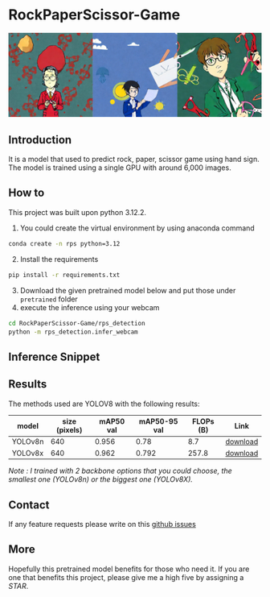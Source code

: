 # RockPaperScissor-Game

![RockPaperScissor-Game](contents/rps-youtube.png)

## Introduction
It is a model that used to predict rock, paper, scissor game using hand sign. The model is trained using a single GPU with around 6,000 images. 

## How to
This project was built upon python 3.12.2. 
1. You could create the virtual environment by using anaconda command 
```bash
conda create -n rps python=3.12
```
2. Install the requirements 
```bash
pip install -r requirements.txt
```
3. Download the given pretrained model below and put those under `pretrained` folder
4. execute the inference using your webcam
```bash
cd RockPaperScissor-Game/rps_detection
python -m rps_detection.infer_webcam
```

## Inference Snippet


## Results
The methods used are YOLOV8 with the following results:

| model | size (pixels) | mAP50 val | mAP50-95 val | FLOPs (B) | Link |
| ----- | ------------- | --------- | ------------ | --------- | ---- |
|YOLOv8n| 640| 0.956 | 0.78 | 8.7 | [download](https://huggingface.co/hamhanry/RockPaperScissor-Game/blob/main/yolov8n-best.pt)
|YOLOv8x| 640| 0.962 | 0.792 | 257.8 | [download](https://huggingface.co/hamhanry/RockPaperScissor-Game/blob/main/yolo8x-best.pt)

*Note : I trained with 2 backbone options that you could choose, the smallest one (YOLOv8n) or the biggest one (YOLOv8X).*

## Contact
If any feature requests please write on this [github issues](https://github.com/hamhanry/RockPaperScissor-Game/issues)

## More
Hopefully this pretrained model benefits for those who need it. If you are one that benefits this project, please give me a high five by assigning a *STAR*.